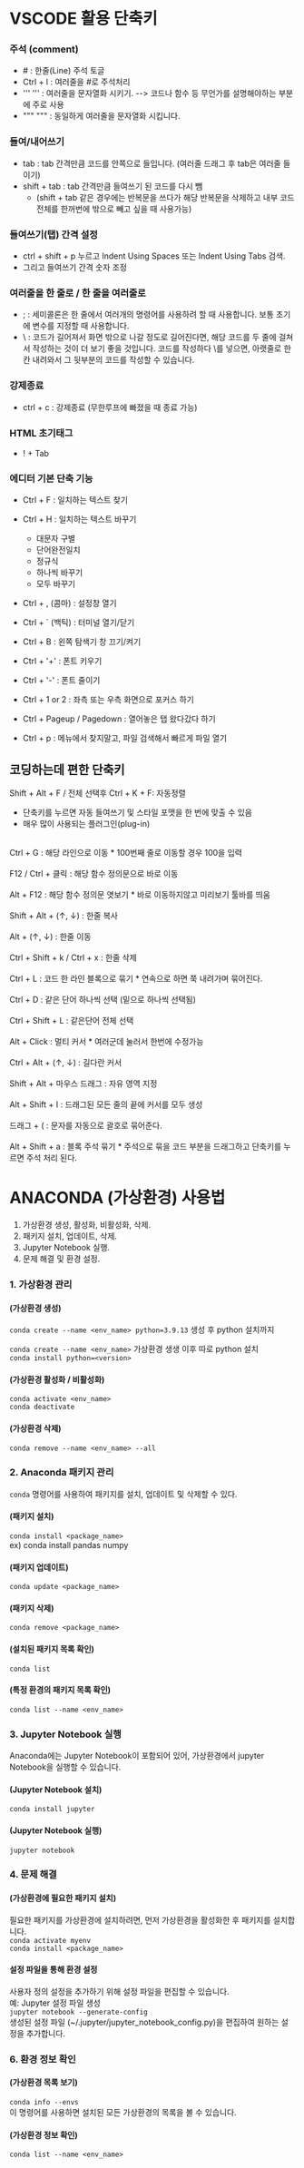 # VSCODE 활용 단축키

### 주석 (comment)
* <span style="color.red">#</span> : 한줄(Line) 주석 토글 
* <span style="color.red">Ctrl + l</span> : 여러줄을 #로 주석처리  
* <span style="color.red">''' '''</span> : 여러줄을 문자열화 시키기. --> 코드나 함수 등 무언가를 설명해야하는 부분에 주로 사용  
* <span style="color.red">""" """</span> : 동일하게 여러줄을 문자열화 시킵니다.

### 들여/내어쓰기
* <span style="color.red">tab</span> : tab 간격만큼 코드를 안쪽으로 들입니다. (여러줄 드래그 후 tab은 여러줄 들이기)
* <span style="color.red">shift + tab</span> : tab 간격만큼 들여쓰기 된 코드를 다시 뺌
    * (shift + tab 같은 경우에는 반복문을 쓰다가 해당 반복문을 삭제하고 내부 코드 전체를 한꺼번에 밖으로 빼고 싶을 때 사용가능)

### 들여쓰기(탭) 간격 설정
* ctrl + shift + p 누르고 Indent Using Spaces 또는 Indent Using Tabs 검색.
* 그리고 들여쓰기 간격 숫자 조정

### 여러줄을 한 줄로 / 한 줄을 여러줄로 
* ; : 세미콜론은 한 줄에서 여러개의 명령어를 사용하려 할 때 사용합니다. 보통 초기에 변수를 지정할 때 사용합니다.
* \ : 코드가 길어져서 화면 밖으로 나갈 정도로 길어진다면, 해당 코드를 두 줄에 걸쳐서 작성하는 것이 더 보기 좋을 것입니다. 코드를 작성하다 \를 넣으면, 아랫줄로 한 칸 내려와서 그 뒷부분의 코드를 작성할 수 있습니다.


### 강제종료
* ctrl + c : 강제종료 (무한루프에 빠졌을 때 종료 가능)
  
### HTML 초기태그
* ! + Tab

### 에디터 기본 단축 기능
* Ctrl + F : 일치하는 텍스트 찾기
* Ctrl + H : 일치하는 텍스트 바꾸기
  * 대문자 구별
  * 단어완전일치
  * 정규식
  * 하나씩 바꾸기
  * 모두 바꾸기
 
* Ctrl + , (콤마) : 설정창 열기
* Ctrl + ` (백틱) : 터미널 열기/닫기
* Ctrl + B : 왼쪽 탐색기 창 끄기/켜기
* Ctrl + '+' : 폰트 키우기
* Ctrl + '-' : 폰트 줄이기
* Ctrl + 1 or 2 : 좌측 또는 우측 화면으로 포커스 하기
* Ctrl + Pageup / Pagedown : 열어놓은 탭 왔다갔다 하기
* Ctrl + p : 메뉴에서 찾지말고, 파일 검색해서 빠르게 파일 열기

## 코딩하는데 편한 단축키
Shift + Alt + F / 전체 선택후 Ctrl + K + F: 자동정렬
* 단축키를 누르면 자동 들여쓰기 및 스타일 포맷을 한 번에 맞출 수 있음
* 매우 많이 사용되는 플러그인(plug-in)
  
<br/>
Ctrl + G : 해당 라인으로 이동  
* 100번째 줄로 이동할 경우 100을 입력
<br/><br/>
F12 / Ctrl + 클릭 : 해당 함수 정의문으로 바로 이동
<br/><br/>
Alt + F12 : 해당 함수 정의문 엿보기
  * 바로 이동하지않고 미리보기 툴바를 띄움
<br/><br/>
Shift + Alt + (↑, ↓) : 한줄 복사
<br/><br/>
Alt + (↑, ↓) : 한줄 이동
<br/><br/>
Ctrl + Shift + k / Ctrl + x : 한줄 삭제
<br/><br/>
Ctrl + L : 코드 한 라인 블록으로 묶기
* 연속으로 하면 쭉 내려가며 묶어진다.
<br/><br/>
Ctrl + D : 같은 단어 하나씩 선택 (밑으로 하나씩 선택됨) 
<br/><br/>
Ctrl + Shift + L : 같은단어 전체 선택
<br/><br/>
Alt + Click : 멀티 커서
* 여러군데 눌러서 한번에 수정가능
<br/><br/>
Ctrl + Alt + (↑, ↓) : 길다란 커서
<br/><br/>
Shift + Alt + 마우스 드래그 : 자유 영역 지정
<br/><br/>
Alt + Shift + I : 드래그된 모든 줄의 끝에 커서를 모두 생성
<br/><br/>
드래그 + ( : 문자를 자동으로 괄호로 묶어준다.
<br/><br/>
Alt + Shift + a : 블록 주석 묶기
* 주석으로 묶을 코드 부분을 드래그하고 단축키를 누르면 주석 처리 된다.

# ANACONDA (가상환경) 사용법
1. 가상환경 생성, 활성화, 비활성화, 삭제.
2. 패키지 설치, 업데이트, 삭제.
3. Jupyter Notebook 실행.
4. 문제 해결 및 환경 설정.


### 1. 가상환경 관리
#### (가상환경 생성)
`conda create --name <env_name> python=3.9.13` 생성 후 python 설치까지  
  
`conda create --name <env_name>`  가상환경 생생 이후 따로 python 설치  
`conda install python=<version>`  

#### (가상환경 활성화 / 비활성화)
`conda activate <env_name>`  
`conda deactivate`  
#### (가상환경 삭제)
`conda remove --name <env_name> --all`  

### 2. Anaconda 패키지 관리
`conda` 명령어를 사용하여 패키지를 설치, 업데이트 및 삭제할 수 있다.  

#### (패키지 설치)
`conda install <package_name>`  
ex) conda install pandas numpy  
#### (패키지 업데이트)
`conda update <package_name>`  
#### (패키지 삭제)
`conda remove <package_name>`  
#### (설치된 패키지 목록 확인)
`conda list`  
#### (특정 환경의 패키지 목록 확인)
`conda list --name <env_name>`  

### 3. Jupyter Notebook 실행
Anaconda에는 Jupyter Notebook이 포함되어 있어, 가상환경에서 jupyter Notebook을 실행할 수 있습니다.  
#### (Jupyter Notebook 설치)
`conda install jupyter`  
#### (Jupyter Notebook 실행)
`jupyter notebook`

### 4. 문제 해결
#### (가상환경에 필요한 패키지 설치)
필요한 패키지를 가상환경에 설치하려면, 먼저 가상환경을 활성화한 후 패키지를 설치합니다.  
`conda activate myenv`  
`conda install <package_name>`  

#### 설정 파일을 통해 환경 설정  
사용자 정의 설정을 추가하기 위해 설정 파일을 편집할 수 있습니다.  
예: Jupyter 설정 파일 생성  
`jupyter notebook --generate-config`  
생성된 설정 파일 (~/.jupyter/jupyter_notebook_config.py)을 편집하여 원하는 설정을 추가합니다.

### 6. 환경 정보 확인
#### (가상환경 목록 보기)  
`conda info --envs`  
이 명령어를 사용하면 설치된 모든 가상환경의 목록을 볼 수 있습니다.

#### (가상환경 정보 확인)  
`conda list --name <env_name>`



















